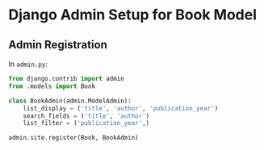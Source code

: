 # Django Admin Setup for Book Model

## Admin Registration

In `admin.py`:

```python
from django.contrib import admin
from .models import Book

class BookAdmin(admin.ModelAdmin):
    list_display = ('title', 'author', 'publication_year')
    search_fields = ('title', 'author')
    list_filter = ('publication_year',)

admin.site.register(Book, BookAdmin)
